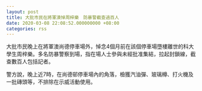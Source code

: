 ```yaml
---
layout: post
title: 大批市民在將軍澳悼周梓樂　防暴警截查過百人
date: 2020-03-08 22:08:52.000000000 +08:00
categories: rss
---
```


大批市民晚上在將軍澳尚德停車場外，悼念4個月前在該個停車場墮樓離世的科大學生周梓樂。多名防暴警察到場，指在場人士參與未經批准集結，拉起封鎖線，截查數百人包括記者。

警方說，晚上近7時，在尚德邨停車場內的角落，檢獲汽油彈、玻璃樽、打火機及一批磚頭等，不排除在示威活動使用。
